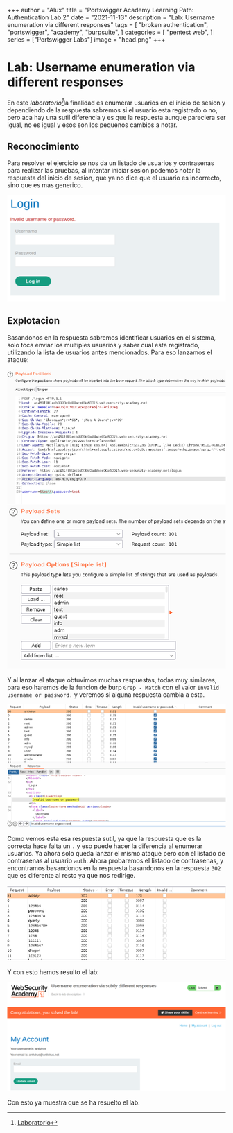 +++
author = "Alux"
title = "Portswigger Academy Learning Path: Authentication Lab 2"
date = "2021-11-13"
description = "Lab: Username enumeration via different responses"
tags = [
    "broken authentication",
    "portswigger",
    "academy",
    "burpsuite",
]
categories = [
    "pentest web",
]
series = ["Portswigger Labs"]
image = "head.png"
+++

# Lab: Username enumeration via different responses

En este <cite>laboratorio[^1]</cite>la finalidad es enumerar usuarios en el inicio de sesion y dependiendo de la respuesta sabremos si el usuario esta registrado o no, pero aca hay una sutil diferencia y es que la respuesta aunque pareciera ser igual, no es igual y esos son los pequenos cambios a notar.

## Reconocimiento

Para resolver el ejercicio se nos da un listado de usuarios y contrasenas para realizar las pruebas, al intentar iniciar sesion podemos notar la respuesta del inicio de sesion, que ya no dice que el usuario es incorrecto, sino que es mas generico.

![Respuesta al iniciar sesion con usuario incorrecto](login.png)

## Explotacion

Basandonos en la respuesta sabremos identificar usuarios en el sistema, solo toca enviar los multiples usuarios y saber cual esta registrado, utilizando la lista de usuarios antes mencionados. Para eso lanzamos el ataque:

![Intruder Position](intruder.png)
![Intruder Payloads](intruder2.png)

Y al lanzar el ataque obtuvimos muchas respuestas, todas muy similares, para eso haremos de la funcion de burp `Grep - Match` con el valor `Invalid username or password.` y veremos si alguna respuesta cambia a esta.

![Respuestas del ataque de usuarios](resultado.png)

Como vemos esta esa respuesta sutil, ya que la respuesta que es la correcta hace falta un `.` y eso puede hacer la diferencia al enumerar usuarios. Ya ahora solo queda lanzar el mismo ataque pero con el listado de contrasenas al usuario `auth`. Ahora probaremos el listado de contrasenas, y encontramos basandonos en la respuesta basandonos en la respuesta `302` que es diferente al resto ya que nos redirige.

![Respuestas del ataque de contrasenas](resultado2.png)

Y con esto hemos resulto el lab:

![Laboratorio resuelto](resuelto.png)

Con esto ya muestra que se ha resuelto el lab.

[^1]: [Laboratorio](https://portswigger.net/web-security/authentication/password-based/lab-username-enumeration-via-different-responses)